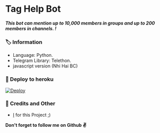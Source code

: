 # Tag Help Bot
_**This bot can mention up to 10,000 members in groups and up to 200 members in channels. !**_

### 🏷 Information
- Language: Python.
- Telegram Library: Telethon.
- javascript version (Nhi Hai BC)

### 🚀 Deploy to heroku
[![Deploy](https://www.herokucdn.com/deploy/button.svg)](https://heroku.com/deploy?template=https://github.com/vaibhavchandra12/testmentionbot)

### 🎯 Credits and Other
- [I](https://github.com/ImAddyXD) for this Project ;)

**Don't forget to follow me on Github ✌️**
